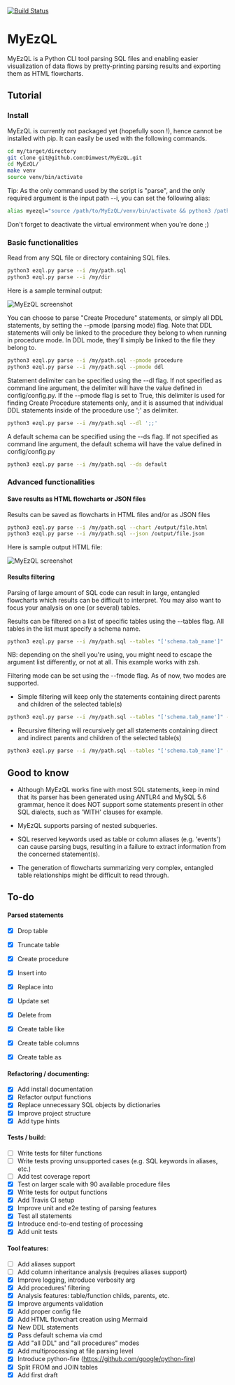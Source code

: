 [![Build Status](https://travis-ci.com/Dimwest/MyEzQL.svg?branch=master)](https://travis-ci.com/Dimwest/MyEzQL)

# MyEzQL

MyEzQL is a Python CLI tool parsing SQL files and enabling easier visualization of data flows 
by pretty-printing parsing results and exporting them as HTML flowcharts.


## Tutorial

### Install

MyEzQL is currently not packaged yet (hopefully soon !), hence cannot be installed with pip.
It can easily be used with the following commands.

```bash
cd my/target/directory
git clone git@github.com:Dimwest/MyEzQL.git
cd MyEzQL/
make venv
source venv/bin/activate
```

Tip: As the only command used by the script is "parse", and the only required argument is the input path --i, you can set the following alias:

```bash
alias myezql="source /path/to/MyEzQL/venv/bin/activate && python3 /path/to/MyEzQL/ezql.py parse --i"
```

Don't forget to deactivate the virtual environment when you're done ;)

### Basic functionalities

Read from any SQL file or directory containing SQL files.

```bash
python3 ezql.py parse --i /my/path.sql
python3 ezql.py parse --i /my/dir
```

Here is a sample terminal output:

![MyEzQL screenshot](img/cmd.png?raw=true "MyEzQL CLI creenshot")

You can choose to parse "Create Procedure" statements, or simply all DDL statements,
by setting the --pmode (parsing mode) flag. Note that DDL statements will only be linked to the procedure
they belong to when running in procedure mode. In DDL mode, they'll simply be linked to the
file they belong to.
```bash
python3 ezql.py parse --i /my/path.sql --pmode procedure
python3 ezql.py parse --i /my/path.sql --pmode ddl
```

Statement delimiter can be specified using the --dl flag.
If not specified as command line argument, the delimiter will have the value defined in config/config.py.
If the --pmode flag is set to True, this delimiter is used for finding Create Procedure statements only, 
and it is assumed that individual DDL statements inside of the procedure use ';' as delimiter.
```bash
python3 ezql.py parse --i /my/path.sql --dl ';;'
```

A default schema can be specified using the --ds flag.
If not specified as command line argument, the default schema will have the value defined in config/config.py
```bash
python3 ezql.py parse --i /my/path.sql --ds default
```

### Advanced functionalities

#### Save results as HTML flowcharts or JSON files

Results can be saved as flowcharts in HTML files and/or as JSON files
```bash
python3 ezql.py parse --i /my/path.sql --chart /output/file.html
python3 ezql.py parse --i /my/path.sql --json /output/file.json
```
Here is sample output HTML file:

![MyEzQL screenshot](img/flowchart.png?raw=true "MyEzQL flowchart screenshot")

#### Results filtering

Parsing of large amount of SQL code can result in large, entangled flowcharts which
results can be difficult to interpret. You may also want to focus your analysis
on one (or several) tables.

Results can be filtered on a list of specific tables using the --tables flag.
All tables in the list must specify a schema name.
```bash
python3 ezql.py parse --i /my/path.sql --tables "['schema.tab_name']"
```
NB: depending on the shell you're using, you might need to escape the argument list differently, or not at all.
This example works with zsh.

Filtering mode can be set using the --fmode flag. As of now, two modes are supported.

- Simple filtering will keep only the statements containing direct parents and children of the selected table(s)

```bash
python3 ezql.py parse --i /my/path.sql --tables "['schema.tab_name']" --fmode simple
```

- Recursive filtering will recursively get all statements containing direct and indirect parents and children of the selected table(s)

```bash
python3 ezql.py parse --i /my/path.sql --tables "['schema.tab_name']" --fmode rec
```

## Good to know

- Although MyEzQL works fine with most SQL statements, keep in mind that its parser 
has been generated using ANTLR4 and MySQL 5.6 grammar, hence it does NOT support some 
statements present in other SQL dialects, such as 'WITH' clauses for example.

- MyEzQL supports parsing of nested subqueries.

- SQL reserved keywords used as table or column aliases (e.g. 'events') can cause parsing bugs,
resulting in a failure to extract information from the concerned statement(s).

- The generation of flowcharts summarizing very complex, entangled table relationships might be
difficult to read through.

## To-do

#### Parsed statements
- [x] Drop table
- [x] Truncate table
- [x] Create procedure
- [x] Insert into
- [x] Replace into
- [x] Update set
- [x] Delete from
- [x] Create table like
- [x] Create table columns
- [x] Create table as


#### Refactoring / documenting:
- [x] Add install documentation
- [x] Refactor output functions
- [x] Replace unnecessary SQL objects by dictionaries
- [x] Improve project structure
- [x] Add type hints

#### Tests / build:
- [ ] Write tests for filter functions
- [ ] Write tests proving unsupported cases (e.g. SQL keywords in aliases, etc.)
- [ ] Add test coverage report
- [x] Test on larger scale with 90 available procedure files
- [x] Write tests for output functions
- [x] Add Travis CI setup
- [x] Improve unit and e2e testing of parsing features
- [x] Test all statements
- [x] Introduce end-to-end testing of processing
- [x] Add unit tests

#### Tool features:
- [ ] Add aliases support
- [ ] Add column inheritance analysis (requires aliases support)
- [x] Improve logging, introduce verbosity arg
- [x] Add procedures' filtering
- [x] Analysis features: table/function childs, parents, etc.
- [x] Improve arguments validation
- [x] Add proper config file
- [x] Add HTML flowchart creation using Mermaid
- [x] New DDL statements
- [x] Pass default schema via cmd
- [x] Add "all DDL" and "all procedures" modes
- [x] Add multiprocessing at file parsing level
- [x] Introduce python-fire (https://github.com/google/python-fire)
- [x] Split FROM and JOIN tables
- [x] Add first draft
